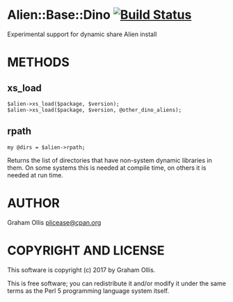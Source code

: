 # Alien::Base::Dino [![Build Status](https://secure.travis-ci.org/plicease/Alien-Base-Dino.png)](http://travis-ci.org/plicease/Alien-Base-Dino)

Experimental support for dynamic share Alien install

# METHODS

## xs\_load

    $alien->xs_load($package, $version);
    $alien->xs_load($package, $version, @other_dino_aliens);

## rpath

    my @dirs = $alien->rpath;

Returns the list of directories that have non-system dynamic libraries
in them.  On some systems this is needed at compile time, on others
it is needed at run time.

# AUTHOR

Graham Ollis <plicease@cpan.org>

# COPYRIGHT AND LICENSE

This software is copyright (c) 2017 by Graham Ollis.

This is free software; you can redistribute it and/or modify it under
the same terms as the Perl 5 programming language system itself.

